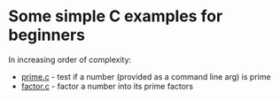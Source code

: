 # Some simple C examples for beginners

In increasing order of complexity:

* [prime.c](prime.c) - test if a number (provided as a command line arg) is prime
* [factor.c](factor.c) - factor a number into its prime factors




